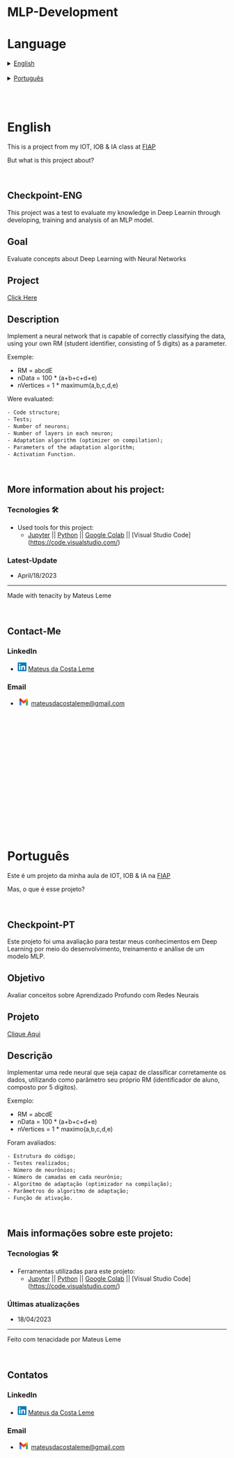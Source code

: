 # MLP-Development

# Language

<details>
<summary><a href="#English">English</a></summary>

* [Checkpoint](#Checkpoint-ENG)

* [Goal](#Goal)

* [Project](#Project)

* [Description](#Description)

<details>
<summary><a href="#More-information-about-his-project">More information about his project</a></summary>

* [Tecnologies](#Tecnologies)
* [Latest-Update](#Latest-Update)
</details>

<details>
<summary><a href="#Contact-Me">Contact-Me</a></summary>
        
* [LinkedIn](#LinkedIn)
* [Email](#Email)
</details>

</details>

<br>

<details>
<summary><a href="#Português">Português</a></summary>

* [Checkpoint](#Checkpoint-PT)

* [Objetivo](#Objetivo)

* [Projeto](#Projeto)

* [Descrição](#Descrição)

<details>
<summary><a href="#Mais-informações-sobre-este-projeto">Mais informações sobre este projeto</a></summary>


* [Tecnologias](#Tecnologias)
* [Últimas atualizações](#Últimas-atualizações)
</details>


<details>
<summary><a href="#Contatos">Contatos</a></summary>

* [LinkedIn](#LinkedIn)
* [Email](#Email)
</details>

</details>

<br><br>

# English
This is a project from my IOT, IOB & IA class at [FIAP](https://www.fiap.com.br)

But what is this project about?

<br>

## Checkpoint-ENG

This project was a test to evaluate my knowledge in Deep Learnin through developing, training and analysis of an MLP model.

## Goal

Evaluate concepts about Deep Learning with Neural Networks

## Project

<a href=".\project\eng\CheckPoint.ipynb">Click Here</a>

## Description

Implement a neural network that is capable of correctly classifying the data, using your own RM (student identifier, consisting of 5 digits) as a parameter.

Exemple:

 - RM = abcdE
 - nData = 100 * (a+b+c+d+e)
 - nVertices = 1 * maximum(a,b,c,d,e)


Were evaluated:

    - Code structure;
    - Tests;
    - Number of neurons;
    - Number of layers in each neuron;
    - Adaptation algorithm (optimizer on compilation);
    - Parameters of the adaptation algorithm;
    - Activation Function.


<br>

## More information about his project:
### Tecnologies 🛠️
* Used tools for this project:
    - [Jupyter](https://jupyter.org) || [Python](https://www.python.org) || [Google Colab](https://colab.research.google.com) || [Visual Studio Code] (https://code.visualstudio.com/)

### Latest-Update
* April/18/2023
---
Made with tenacity by Mateus Leme

<br>

## Contact-Me

### LinkedIn
* <img alt="LinkedIn" title="linkedIn" src="./icons/linkedin.png" width="20vw" height="20vh"> <a href="https://www.linkedin.com/in/mateus-da-costa-leme-35a5ab235/">Mateus da Costa Leme</a>

### Email
* <img alt="Gmail" title="gmail" src="./icons/gmail.png" width="27vw" height="17vh"> mateusdacostaleme@gmail.com

<br><br><br><br><br><br><br><br>
<br><br><br><br><br><br><br><br>

# Português
Este é um projeto da minha aula de IOT, IOB & IA na [FIAP](https://www.fiap.com.br)

Mas, o que é esse projeto?

<br>

## Checkpoint-PT

Este projeto foi uma avaliação para testar meus conhecimentos em Deep Learning por meio do desenvolvimento, treinamento e análise de um modelo MLP.

## Objetivo

Avaliar conceitos sobre Aprendizado Profundo com Redes Neurais

## Projeto

<a href=".\project\pt-br\CheckPoint.ipynb">Clique Aqui</a>


## Descrição

Implementar uma rede neural que seja capaz de classificar corretamente os dados, utilizando como parâmetro seu próprio RM (identificador de aluno, composto por 5 dígitos).

Exemplo:

 - RM = abcdE
 - nData = 100 * (a+b+c+d+e)
 - nVertices = 1 * maximo(a,b,c,d,e)


Foram avaliados:

    - Estrutura do código;
    - Testes realizados;
    - Número de neurônios;
    - Número de camadas em cada neurônio;
    - Algorítmo de adaptação (optimizador na compilação);
    - Parâmetros do algoritmo de adaptação;
    - Função de ativação.

<br>

## Mais informações sobre este projeto:
### Tecnologias 🛠️
* Ferramentas utilizadas para este projeto:
    - [Jupyter](https://jupyter.org) || [Python](https://www.python.org) || [Google Colab](https://colab.research.google.com) || [Visual Studio Code] (https://code.visualstudio.com/)

### Últimas atualizações 
* 18/04/2023
---
Feito com tenacidade por Mateus Leme

<br>

## Contatos

### LinkedIn
* <img alt="LinkedIn" title="linkedIn" src="./icons/linkedin.png" width="20vw" height="20vh"> <a href="https://www.linkedin.com/in/mateus-da-costa-leme-35a5ab235/">Mateus da Costa Leme</a>

### Email
* <img alt="Gmail" title="gmail" src="./icons/gmail.png" width="27vw" height="17vh"> mateusdacostaleme@gmail.com

